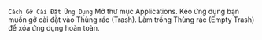 `Cách Gỡ Cài Đặt Ứng Dụng`
Mở thư mục Applications.
Kéo ứng dụng bạn muốn gỡ cài đặt vào Thùng rác (Trash).
Làm trống Thùng rác (Empty Trash) để xóa ứng dụng hoàn toàn.